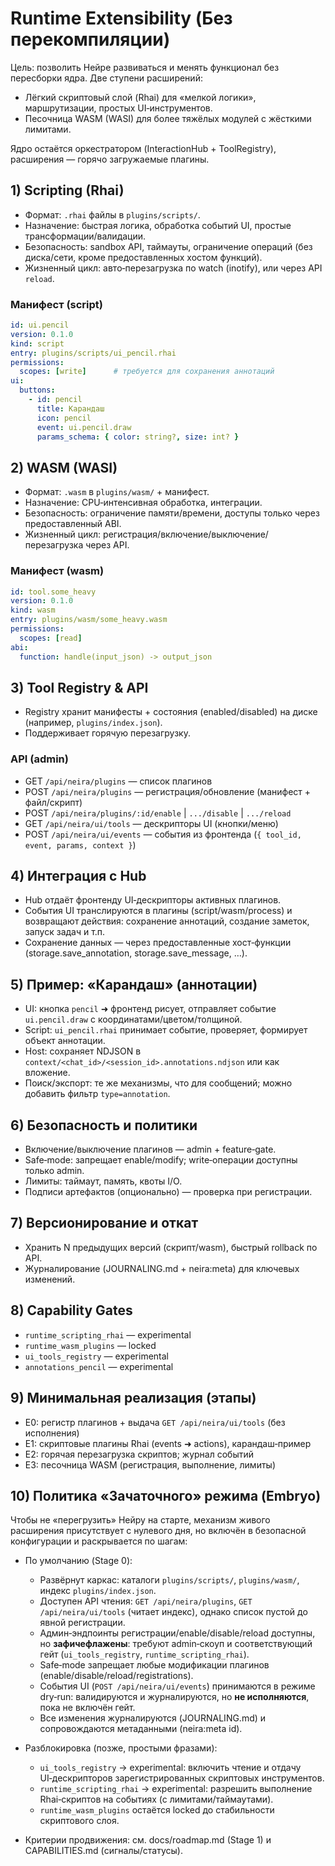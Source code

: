 # Runtime Extensibility (Без перекомпиляции)

Цель: позволить Нейре развиваться и менять функционал без пересборки ядра. Две ступени расширений:
- Лёгкий скриптовый слой (Rhai) для «мелкой логики», маршрутизации, простых UI‑инструментов.
- Песочница WASM (WASI) для более тяжёлых модулей с жёсткими лимитами.

Ядро остаётся оркестратором (InteractionHub + ToolRegistry), расширения — горячо загружаемые плагины.

## 1) Scripting (Rhai)
- Формат: `.rhai` файлы в `plugins/scripts/`.
- Назначение: быстрая логика, обработка событий UI, простые трансформации/валидации.
- Безопасность: sandbox API, таймауты, ограничение операций (без диска/сети, кроме предоставленных хостом функций).
- Жизненный цикл: авто‑перезагрузка по watch (inotify), или через API `reload`.

### Манифест (script)
```yaml
id: ui.pencil
version: 0.1.0
kind: script
entry: plugins/scripts/ui_pencil.rhai
permissions:
  scopes: [write]      # требуется для сохранения аннотаций
ui:
  buttons:
    - id: pencil
      title: Карандаш
      icon: pencil
      event: ui.pencil.draw
      params_schema: { color: string?, size: int? }
```

## 2) WASM (WASI)
- Формат: `.wasm` в `plugins/wasm/` + манифест.
- Назначение: CPU‑интенсивная обработка, интеграции.
- Безопасность: ограничение памяти/времени, доступы только через предоставленный ABI.
- Жизненный цикл: регистрация/включение/выключение/перезагрузка через API.

### Манифест (wasm)
```yaml
id: tool.some_heavy
version: 0.1.0
kind: wasm
entry: plugins/wasm/some_heavy.wasm
permissions:
  scopes: [read]
abi:
  function: handle(input_json) -> output_json
```

## 3) Tool Registry & API
- Registry хранит манифесты + состояния (enabled/disabled) на диске (например, `plugins/index.json`).
- Поддерживает горячую перезагрузку.

### API (admin)
- GET `/api/neira/plugins` — список плагинов
- POST `/api/neira/plugins` — регистрация/обновление (манифест + файл/скрипт)
- POST `/api/neira/plugins/:id/enable` | `.../disable` | `.../reload`
- GET `/api/neira/ui/tools` — дескрипторы UI (кнопки/меню)
- POST `/api/neira/ui/events` — события из фронтенда (`{ tool_id, event, params, context }`)

## 4) Интеграция с Hub
- Hub отдаёт фронтенду UI‑дескрипторы активных плагинов.
- События UI транслируются в плагины (script/wasm/process) и возвращают действия: сохранение аннотаций, создание заметок, запуск задач и т.п.
- Сохранение данных — через предоставленные хост‑функции (storage.save_annotation, storage.save_message, …).

## 5) Пример: «Карандаш» (аннотации)
- UI: кнопка `pencil` ➜ фронтенд рисует, отправляет событие `ui.pencil.draw` с координатами/цветом/толщиной.
- Script: `ui_pencil.rhai` принимает событие, проверяет, формирует объект аннотации.
- Host: сохраняет NDJSON в `context/<chat_id>/<session_id>.annotations.ndjson` или как вложение.
- Поиск/экспорт: те же механизмы, что для сообщений; можно добавить фильтр `type=annotation`.

## 6) Безопасность и политики
- Включение/выключение плагинов — admin + feature‑gate.
- Safe‑mode: запрещает enable/modify; write‑операции доступны только admin.
- Лимиты: таймаут, память, квоты I/O.
- Подписи артефактов (опционально) — проверка при регистрации.

## 7) Версионирование и откат
- Хранить N предыдущих версий (скрипт/wasm), быстрый rollback по API.
- Журналирование (JOURNALING.md + neira:meta) для ключевых изменений.

## 8) Capability Gates
- `runtime_scripting_rhai` — experimental
- `runtime_wasm_plugins` — locked
- `ui_tools_registry` — experimental
- `annotations_pencil` — experimental

## 9) Минимальная реализация (этапы)
- E0: регистр плагинов + выдача `GET /api/neira/ui/tools` (без исполнения)
- E1: скриптовые плагины Rhai (events ➜ actions), карандаш‑пример
- E2: горячая перезагрузка скриптов; журнал событий
- E3: песочница WASM (регистрация, выполнение, лимиты)

## 10) Политика «Зачаточного» режима (Embryo)

Чтобы не «перегрузить» Нейру на старте, механизм живого расширения присутствует с нулевого дня,
но включён в безопасной конфигурации и раскрывается по шагам:

- По умолчанию (Stage 0):
  - Развёрнут каркас: каталоги `plugins/scripts/`, `plugins/wasm/`, индекс `plugins/index.json`.
  - Доступен API чтения: `GET /api/neira/plugins`, `GET /api/neira/ui/tools` (читает индекс),
    однако список пустой до явной регистрации.
  - Админ‑эндпоинты регистрации/enable/disable/reload доступны, но **зафичефлажены**:
    требуют admin‑скоуп и соответствующий гейт (`ui_tools_registry`, `runtime_scripting_rhai`).
  - Safe‑mode запрещает любые модификации плагинов (enable/disable/reload/registrations).
  - События UI (`POST /api/neira/ui/events`) принимаются в режиме dry‑run:
    валидируются и журналируются, но **не исполняются**, пока не включён гейт.
  - Все изменения журналируются (JOURNALING.md) и сопровождаются метаданными (neira:meta id).

- Разблокировка (позже, простыми фразами):
  - `ui_tools_registry` → experimental: включить чтение и отдачу UI‑дескрипторов зарегистрированных скриптовых инструментов.
  - `runtime_scripting_rhai` → experimental: разрешить выполнение Rhai‑скриптов на событиях (с лимитами/таймаутами).
  - `runtime_wasm_plugins` остаётся locked до стабильности скриптового слоя.

- Критерии продвижения: см. docs/roadmap.md (Stage 1) и CAPABILITIES.md (сигналы/статусы).

